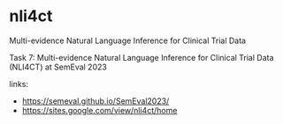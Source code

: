 nli4ct
==============================

Multi-evidence Natural Language Inference for Clinical Trial Data

	
Task 7: Multi-evidence Natural Language Inference for Clinical Trial Data (NLI4CT) at SemEval 2023 


links:
- https://semeval.github.io/SemEval2023/
- https://sites.google.com/view/nli4ct/home
